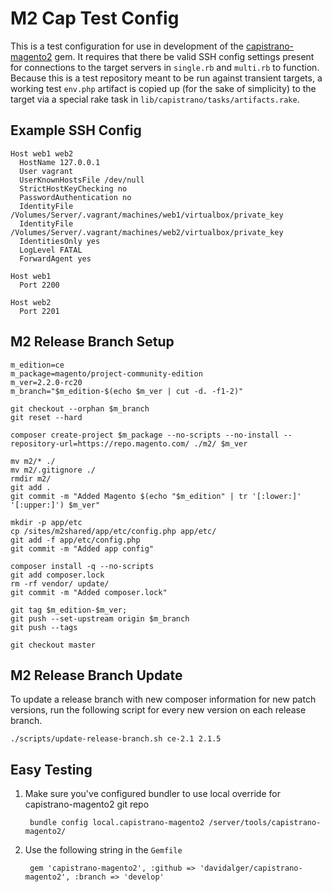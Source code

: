 # M2 Cap Test Config

This is a test configuration for use in development of the [capistrano-magento2](https://github.com/davidalger/capistrano-magento2/) gem. It requires that there be valid SSH config settings present for connections to the target servers in `single.rb` and `multi.rb` to function. Because this is a test repository meant to be run against transient targets, a working test `env.php` artifact is copied up (for the sake of simplicity) to the target via a special rake task in `lib/capistrano/tasks/artifacts.rake`.

## Example SSH Config

    Host web1 web2
      HostName 127.0.0.1
      User vagrant
      UserKnownHostsFile /dev/null
      StrictHostKeyChecking no
      PasswordAuthentication no
      IdentityFile /Volumes/Server/.vagrant/machines/web1/virtualbox/private_key
      IdentityFile /Volumes/Server/.vagrant/machines/web2/virtualbox/private_key
      IdentitiesOnly yes
      LogLevel FATAL
      ForwardAgent yes
    
    Host web1
      Port 2200
    
    Host web2
      Port 2201

## M2 Release Branch Setup

    m_edition=ce
    m_package=magento/project-community-edition
    m_ver=2.2.0-rc20
    m_branch="$m_edition-$(echo $m_ver | cut -d. -f1-2)"
    
    git checkout --orphan $m_branch
    git reset --hard
    
    composer create-project $m_package --no-scripts --no-install --repository-url=https://repo.magento.com/ ./m2/ $m_ver
    
    mv m2/* ./
    mv m2/.gitignore ./
    rmdir m2/
    git add .
    git commit -m "Added Magento $(echo "$m_edition" | tr '[:lower:]' '[:upper:]') $m_ver"
    
    mkdir -p app/etc
    cp /sites/m2shared/app/etc/config.php app/etc/
    git add -f app/etc/config.php
    git commit -m "Added app config"
    
    composer install -q --no-scripts
    git add composer.lock
    rm -rf vendor/ update/
    git commit -m "Added composer.lock"
    
    git tag $m_edition-$m_ver;
    git push --set-upstream origin $m_branch
    git push --tags
    
    git checkout master

## M2 Release Branch Update

To update a release branch with new composer information for new patch versions, run the following script for every new version on each release branch.

    ./scripts/update-release-branch.sh ce-2.1 2.1.5

## Easy Testing

1. Make sure you've configured bundler to use local override for capistrano-magento2 git repo

        bundle config local.capistrano-magento2 /server/tools/capistrano-magento2/

2. Use the following string in the `Gemfile`

        gem 'capistrano-magento2', :github => 'davidalger/capistrano-magento2', :branch => 'develop'
